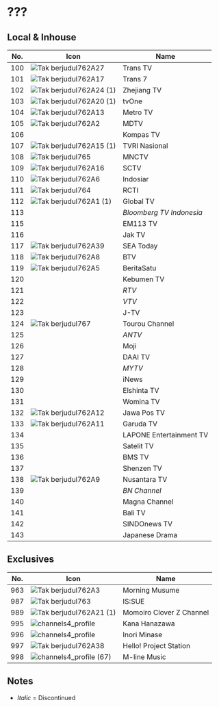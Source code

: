 # ???
## Local & Inhouse
No. | Icon | Name
-- | -- | --
100 | ![Tak berjudul762A27](https://github.com/user-attachments/assets/943b4efa-9d01-41ac-b134-b020e875c22e) | Trans TV
101 | ![Tak berjudul762A17](https://github.com/user-attachments/assets/b29a9b5c-f0b4-4089-9f75-4f40ee06e6a7) | Trans 7
102 | ![Tak berjudul762A24 (1)](https://github.com/user-attachments/assets/c5030504-97fd-4fd0-a3dc-c45e5369dc7b) | Zhejiang TV
103 | ![Tak berjudul762A20 (1)](https://github.com/user-attachments/assets/a3618fb8-55d9-41ae-ab18-6f8062365681) | tvOne
104 | ![Tak berjudul762A13](https://github.com/user-attachments/assets/e2454165-42f6-4638-8736-7d687a6e9370) | Metro TV
105 | ![Tak berjudul762A2](https://github.com/user-attachments/assets/fb4e5a95-b5bf-4ee6-b313-4546525d7d97) | MDTV
106 | | Kompas TV
107 | ![Tak berjudul762A15 (1)](https://github.com/user-attachments/assets/38e27a2f-f565-4805-985e-63a85dcaf2d7) | TVRI Nasional
108 | ![Tak berjudul765](https://github.com/user-attachments/assets/c72c4e41-3bf7-4435-baf3-78686089626e) | MNCTV
109 | ![Tak berjudul762A16](https://github.com/user-attachments/assets/e95f56ec-7b71-4838-a8fc-e0aeed29c8c3) | SCTV
110 | ![Tak berjudul762A6](https://github.com/user-attachments/assets/d2ad7665-9e16-4674-b24f-3235cfa928e5) | Indosiar
111 | ![Tak berjudul764](https://github.com/user-attachments/assets/0b807ff6-a46a-4036-9df4-6960f2fa693a) | RCTI
112 | ![Tak berjudul762A1 (1)](https://github.com/user-attachments/assets/d07647de-ce02-43dc-95b1-de5f09bf2173) | Global TV
113 | | _Bloomberg TV Indonesia_
115 | | EM113 TV
116 | | Jak TV
117 | ![Tak berjudul762A39](https://github.com/user-attachments/assets/372d56c3-080c-4d60-a940-a2ba44ad06ee) | SEA Today
118 | ![Tak berjudul762A8](https://github.com/user-attachments/assets/2bf3160f-b4b5-4931-b31c-6e0b6d6139bd) | BTV
119 | ![Tak berjudul762A5](https://github.com/user-attachments/assets/41ff65ce-7cf9-4268-8abd-2b261096c0f0) | BeritaSatu
120 | | Kebumen TV
121 | | _RTV_
122 | | _VTV_
123 | | J-TV
124 | ![Tak berjudul767](https://github.com/user-attachments/assets/fcf37cd4-b560-407a-b1ed-1bf076c69a07) | Tourou Channel
125 | | _ANTV_
126 | | Moji
127 | | DAAI TV
128 | | _MYTV_
129 | | iNews
130 | | Elshinta TV
131 | | Womina TV
132 | ![Tak berjudul762A12](https://github.com/user-attachments/assets/212549e8-a15a-4db4-993f-447c155b7a22) | Jawa Pos TV
133 | ![Tak berjudul762A11](https://github.com/user-attachments/assets/9311a821-c4d7-4296-b6fe-accdfa37c81d) | Garuda TV
134 | | LAPONE Entertainment TV
135 | | Satelit TV
136 | | BMS TV
137 | | Shenzen TV
138 | ![Tak berjudul762A9](https://github.com/user-attachments/assets/79a18848-b545-48de-a1d9-7b9c46a3ac00) | Nusantara TV
139 | | _BN Channel_
140 | | Magna Channel
141 | | Bali TV
142 | | SINDOnews TV
143 | | Japanese Drama
## Exclusives
No. | Icon | Name
-- | -- | --
963 | ![Tak berjudul762A3](https://github.com/user-attachments/assets/794438e3-ed98-4ccd-b8df-b6bc21fd1f44) | Morning Musume
987 | ![Tak berjudul763](https://github.com/user-attachments/assets/065d2dbf-239d-43dd-b11b-a136d017bbaa) | IS:SUE
989 | ![Tak berjudul762A21 (1)](https://github.com/user-attachments/assets/9f6aa415-0554-48c6-8e5d-2f43da09f920) | Momoiro Clover Z Channel
995 | ![channels4_profile](https://github.com/user-attachments/assets/1c00b5be-3c5b-49b9-9ad0-1578faa6b2bf) | Kana Hanazawa
996 | ![channels4_profile](https://github.com/user-attachments/assets/e0b9c961-cace-49d1-bb2a-44f20bfb4653) | Inori Minase
997 | ![Tak berjudul762A38](https://github.com/user-attachments/assets/a996aafe-d217-40bd-bc27-cb03e1b9d87c) | Hello! Project Station
998 | ![channels4_profile (67)](https://github.com/user-attachments/assets/7cc2d794-b431-47e9-aa14-50f61dbbcace) | M-line Music
## Notes
* _Italic_ = Discontinued
